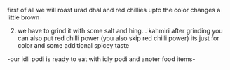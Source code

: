 first of all we will roast urad dhal and red chillies upto the color changes a little brown

2. we have to grind it with some salt and hing... kahmiri after grinding you can also put red chilli power (you also skip  red chilli power) its just for color and some additional spicey taste

-our idli podi is ready to eat with idly podi and anoter food items-